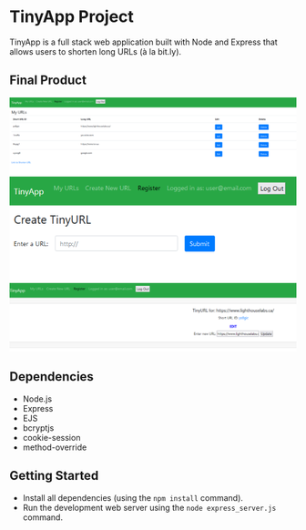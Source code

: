 # TinyApp Project

TinyApp is a full stack web application built with Node and Express that allows users to shorten long URLs (à la bit.ly).

## Final Product

!["Image of user's URLs when logged in"](https://github.com/asperatusx/tinyapp/blob/main/docs/urls-page.PNG?raw=true)
!["How to create a short URL"](https://github.com/asperatusx/tinyapp/blob/main/docs/create-url.PNG?raw=true)
!["Edit the URL and link to long URL"](https://github.com/asperatusx/tinyapp/blob/main/docs/short-url.PNG?raw=true)

## Dependencies

- Node.js
- Express
- EJS
- bcryptjs
- cookie-session
- method-override

## Getting Started

- Install all dependencies (using the `npm install` command).
- Run the development web server using the `node express_server.js` command.